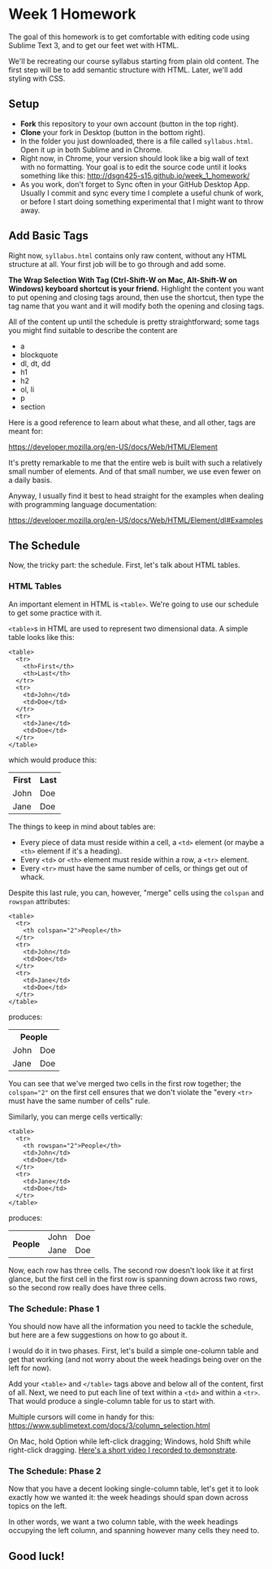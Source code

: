  # Week 1 Homework

The goal of this homework is to get comfortable with editing code using Sublime Text 3, and to get our feet wet with HTML.

We'll be recreating our course syllabus starting from plain old content. The first step will be to add semantic structure with HTML. Later, we'll add styling with CSS.

## Setup

 - **Fork** this repository to your own account (button in the top right).
 - **Clone** your fork in Desktop (button in the bottom right).
 - In the folder you just downloaded, there is a file called `syllabus.html`. Open it up in both Sublime and in Chrome.
 - Right now, in Chrome, your version should look like a big wall of text with no formatting. Your goal is to edit the source code until it looks something like this: http://dsgn425-s15.github.io/week_1_homework/
 - As you work, don't forget to Sync often in your GitHub Desktop App. Usually I commit and sync every time I complete a useful chunk of work, or before I start doing something experimental that I might want to throw away.

## Add Basic Tags

Right now, `syllabus.html` contains only raw content, without any HTML structure at all. Your first job will be to go through and add some.

**The Wrap Selection With Tag (Ctrl-Shift-W on Mac, Alt-Shift-W on Windows) keyboard shortcut is your friend.** Highlight the content you want to put opening and closing tags around, then use the shortcut, then type the tag name that you want and it will modify both the opening and closing tags.

All of the content up until the schedule is pretty straightforward; some tags you might find suitable to describe the content are

 - a
 - blockquote
 - dl, dt, dd
 - h1
 - h2
 - ol, li
 - p
 - section

Here is a good reference to learn about what these, and all other, tags are meant for:

https://developer.mozilla.org/en-US/docs/Web/HTML/Element

It's pretty remarkable to me that the entire web is built with such a relatively small number of elements. And of that small number, we use even fewer on a daily basis.

Anyway, I usually find it best to head straight for the examples when dealing with programming language documentation:

https://developer.mozilla.org/en-US/docs/Web/HTML/Element/dl#Examples

## The Schedule

Now, the tricky part: the schedule. First, let's talk about HTML tables.

### HTML Tables

An important element in HTML is `<table>`. We're going to use our schedule to get some practice with it.

`<table>`s in HTML are used to represent two dimensional data. A simple table looks like this:

    <table>
      <tr>
        <th>First</th>
        <th>Last</th>
      </tr>
      <tr>
        <td>John</td>
        <td>Doe</td>
      </tr>
      <tr>
        <td>Jane</td>
        <td>Doe</td>
      </tr>
    </table>

which would produce this:

<table>
  <tr>
    <th>First</th>
    <th>Last</th>
  </tr>
  <tr>
    <td>John</td>
    <td>Doe</td>
  </tr>
  <tr>
    <td>Jane</td>
    <td>Doe</td>
  </tr>
</table>

The things to keep in mind about tables are:

 - Every piece of data must reside within a cell, a `<td>` element (or maybe a `<th>` element if it's a heading).
 - Every `<td>` or `<th>` element must reside within a row, a `<tr>` element.
 - Every `<tr>` must have the same number of cells, or things get out of whack.

Despite this last rule, you can, however, "merge" cells using the `colspan` and `rowspan` attributes:

    <table>
      <tr>
        <th colspan="2">People</th>
      </tr>
      <tr>
        <td>John</td>
        <td>Doe</td>
      </tr>
      <tr>
        <td>Jane</td>
        <td>Doe</td>
      </tr>
    </table>

produces:

<table>
  <tr>
    <th colspan="2">People</th>
  </tr>
  <tr>
    <td>John</td>
    <td>Doe</td>
  </tr>
  <tr>
    <td>Jane</td>
    <td>Doe</td>
  </tr>
</table>

You can see that we've merged two cells in the first row together; the `colspan="2"` on the first cell ensures that we don't violate the "every `<tr>` must have the same number of cells" rule.

Similarly, you can merge cells vertically:

    <table>
      <tr>
        <th rowspan="2">People</th>
        <td>John</td>
        <td>Doe</td>
      </tr>
      <tr>
        <td>Jane</td>
        <td>Doe</td>
      </tr>
    </table>

produces:

<table>
  <tr>
    <th rowspan="2">People</th>
    <td>John</td>
    <td>Doe</td>
  </tr>
  <tr>
    <td>Jane</td>
    <td>Doe</td>
  </tr>
</table>

Now, each row has three cells. The second row doesn't look like it at first glance, but the first cell in the first row is spanning down across two rows, so the second row really does have three cells.

### The Schedule: Phase 1

You should now have all the information you need to tackle the schedule, but here are a few suggestions on how to go about it.

I would do it in two phases. First, let's build a simple one-column table and get that working (and not worry about the week headings being over on the left for now).

Add your `<table>` and `</table>` tags above and below all of the content, first of all. Next, we need to put each line of text within a `<td>` and within a `<tr>`. That would produce a single-column table for us to start with.

Multiple cursors will come in handy for this: https://www.sublimetext.com/docs/3/column_selection.html

On Mac, hold Option while left-click dragging; Windows, hold Shift while right-click dragging. [Here's a short video I recorded to demonstrate](http://htmlpreview.github.io/?https://github.com/dsgn425-s15/week_1_homework/blob/master/vertical_selection.html).

### The Schedule: Phase 2

Now that you have a decent looking single-column table, let's get it to look exactly how we wanted it: the week headings should span down across topics on the left.

In other words, we want a two column table, with the week headings occupying the left column, and spanning however many cells they need to.

## Good luck!



